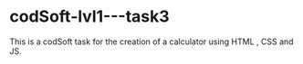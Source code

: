 # codSoft-lvl1---task3

This is a codSoft task for the creation of a calculator using HTML , CSS and JS.
